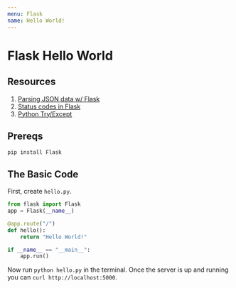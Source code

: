 ```yaml
---
menu: Flask
name: Hello World!
---
```


# Flask Hello World

## Resources

1. [Parsing JSON data w/ Flask](https://techtutorialsx.com/2017/01/07/flask-parsing-json-data/)
2. [Status codes in Flask](https://stackoverflow.com/questions/45412228/flask-sending-data-and-status-code-through-a-response-object/45412576)
3. [Python Try/Except](https://www.w3schools.com/python/python_try_except.asp)

## Prereqs

```shell
pip install Flask
```

## The Basic Code

First, create `hello.py`.

```python
from flask import Flask
app = Flask(__name__)

@app.route("/")
def hello():
    return "Hello World!"

if __name__ == "__main__":
    app.run()
```

Now run `python hello.py` in the terminal. Once the server is up and running you can `curl http://localhost:5000`.
